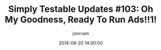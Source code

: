 ---
layout: default
title: "Simply Testable Updates #103: Oh My Goodness, Ready To Run Ads!!1!"
date: 2014-08-20 14:00:00
author: joncram
newsletter:
    issue_number: 103rd
    url: https://us5.campaign-archive2.com/?u=ac75e33d993d2b502e333ddd0&amp;id=b3b0144821
    highlights:
      - Ready to run ads
    closing_sentence: Expect the next newsletter in a week from now on 27 August 2014
---